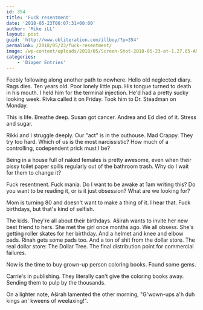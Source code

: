 ```yaml
---
id: 354
title: 'Fuck resentment'
date: '2018-05-23T06:07:31+00:00'
author: 'Mike iLL'
layout: post
guid: 'http://www.obliteration.com/illboy/?p=354'
permalink: /2018/05/23/fuck-resentment/
image: /wp-content/uploads/2018/05/Screen-Shot-2018-05-23-at-1.27.05-AM-604x270.png
categories:
    - 'Diaper Entries'
---
```


Feebly following along another path to nowhere. Hello old neglected diary. Rags dies. Ten years old. Poor lonely little pup. His tongue turned to death in his mouth. I held him for the terminal injection. He'd had a pretty sucky looking week. Rivka called it on Friday. Took him to Dr. Steadman on Monday.

This is life. Breathe deep. Susan got cancer. Andrea and Ed died of it. Stress and sugar.

Rikki and I struggle deeply. Our "act" is in the outhouse. Mad Crappy. They try too hard. Which of us is the most narcissistic? How much of a controlling, codependent prick must I be?

Being in a house full of naked females is pretty awesome, even when their pissy toilet paper spills regularly out of the bathroom trash. Why do I wait for them to change it?

Fuck resentment. Fuck mania. Do I want to be awake at 1am writing this? Do you want to be reading it, or is it just obsession? What are we looking for?

Mom is turning 80 and doesn't want to make a thing of it. I hear that. Fuck birthdays, but that's kind of selfish.

The kids. They're all about their birthdays. Aširah wants to invite her new best friend to hers. She met the girl once months ago. We all obsess. She's getting roller skates for her birthday. And a helmet and knee and elbow pads. Rinah gets some pads too. And a ton of shit from the dollar store. The real dollar store: The Dollar Tree. The final distribution point for commercial failures.

Now is the time to buy grown-up person coloring books. Found some gems.

Carrie's in publishing. They literally can't give the coloring books away. Sending them to pulp by the thousands.

On a lighter note, Aširah lamented the other morning, "G'wown-ups a'h duh kings an' kweens of weelaxing!".